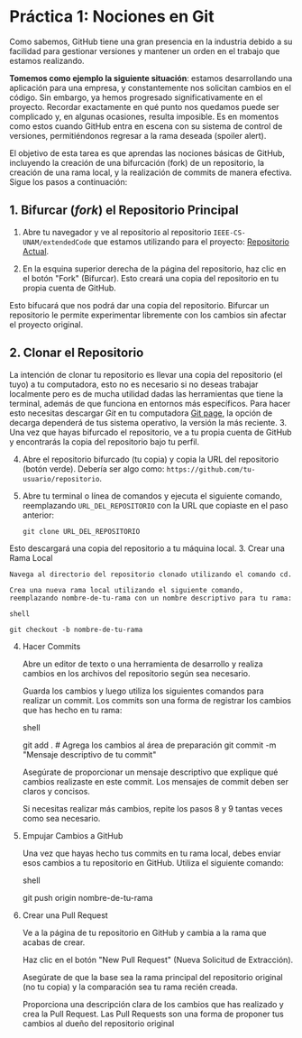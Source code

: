 # Práctica 1: Nociones en Git #
Como sabemos, GitHub tiene una gran presencia en la industria debido a su facilidad para gestionar versiones y mantener un orden en el trabajo que estamos realizando.

**Tomemos como ejemplo la siguiente situación**: estamos desarrollando una aplicación para una empresa, y constantemente nos solicitan cambios en el código. Sin embargo, ya hemos progresado significativamente en el proyecto. 
Recordar exactamente en qué punto nos quedamos puede ser complicado y, en algunas ocasiones, resulta imposible. Es en momentos como estos cuando GitHub entra en escena con su sistema de control de versiones, permitiéndonos regresar a la rama deseada (spoiler alert).

El objetivo de esta tarea es que aprendas las nociones básicas de GitHub, incluyendo la creación de una bifurcación (fork) de un repositorio, la creación de una rama local, y la realización de commits de manera efectiva. Sigue los pasos a continuación:

## 1. Bifurcar (*fork*) el Repositorio Principal

1. Abre tu navegador y ve al repositorio al repositorio `IEEE-CS-UNAM/extendedCode` que estamos utilizando para el proyecto: [Repositorio Actual](https://github.com/IEEE-CS-UNAM).

2. En la esquina superior derecha de la página del repositorio, haz clic en el botón "Fork" (Bifurcar). Esto creará una copia del repositorio en tu propia cuenta de GitHub.

Esto bifucará que nos podrá dar una copia del repositorio. Bifurcar un repositorio le permite experimentar libremente con los cambios sin afectar el proyecto original.

## 2. Clonar el Repositorio

La intención de clonar tu repositorio es llevar una copia del repositorio (el tuyo) a tu computadora, esto no es necesario si no deseas trabajar localmente pero es de mucha utilidad dadas las herramientas que tiene la terminal, además de que funciona en entornos más específicos.
Para hacer esto necesitas descargar *Git* en tu computadora [Git page](https://git-scm.com/downloads), la opción de decarga dependerá de tus sistema operativo, la versión la más reciente.
3. Una vez que hayas bifurcado el repositorio, ve a tu propia cuenta de GitHub y encontrarás la copia del repositorio bajo tu perfil.

4. Abre el repositorio bifurcado (tu copia) y copia la URL del repositorio (botón verde). Debería ser algo como: `https://github.com/tu-usuario/repositorio`.

5. Abre tu terminal o línea de comandos y ejecuta el siguiente comando, reemplazando `URL_DEL_REPOSITORIO` con la URL que copiaste en el paso anterior:

   ```shell
   git clone URL_DEL_REPOSITORIO

Esto descargará una copia del repositorio a tu máquina local.
3. Crear una Rama Local

    Navega al directorio del repositorio clonado utilizando el comando cd.

    Crea una nueva rama local utilizando el siguiente comando, reemplazando nombre-de-tu-rama con un nombre descriptivo para tu rama:

    shell

    git checkout -b nombre-de-tu-rama

4. Hacer Commits

    Abre un editor de texto o una herramienta de desarrollo y realiza cambios en los archivos del repositorio según sea necesario.

    Guarda los cambios y luego utiliza los siguientes comandos para realizar un commit. Los commits son una forma de registrar los cambios que has hecho en tu rama:

    shell

    git add .            # Agrega los cambios al área de preparación
    git commit -m "Mensaje descriptivo de tu commit"

    Asegúrate de proporcionar un mensaje descriptivo que explique qué cambios realizaste en este commit. Los mensajes de commit deben ser claros y concisos.

    Si necesitas realizar más cambios, repite los pasos 8 y 9 tantas veces como sea necesario.

5. Empujar Cambios a GitHub

    Una vez que hayas hecho tus commits en tu rama local, debes enviar esos cambios a tu repositorio en GitHub. Utiliza el siguiente comando:

    shell

    git push origin nombre-de-tu-rama

6. Crear una Pull Request

    Ve a la página de tu repositorio en GitHub y cambia a la rama que acabas de crear.

    Haz clic en el botón "New Pull Request" (Nueva Solicitud de Extracción).

    Asegúrate de que la base sea la rama principal del repositorio original (no tu copia) y la comparación sea tu rama recién creada.

    Proporciona una descripción clara de los cambios que has realizado y crea la Pull Request. Las Pull Requests son una forma de proponer tus cambios al dueño del repositorio original
